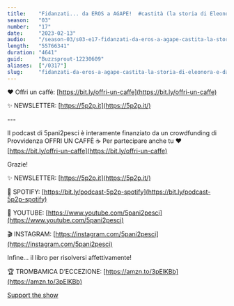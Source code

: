 ```yaml
---
title:    "Fidanzati... da EROS a AGAPE!  #castità (la storia di Eleonora e Davide)"
season:   "03"
number:   "17"
date:     "2023-02-13"
audio:    "/season-03/s03-e17-fidanzati-da-eros-a-agape-castita-la-storia-di-eleonora-e-davide.mp3"
length:   "55766341"
duration: "4641"
guid:     "Buzzsprout-12230609"
aliases:  ["/0317"]
slug:     "fidanzati-da-eros-a-agape-castita-la-storia-di-eleonora-e-davide"
---
```

❤️ Offri un caffè: [https://bit.ly/offri-un-caffe](https://bit.ly/offri-un-caffe)

✨ NEWSLETTER: [https://5p2p.it](https://5p2p.it/)

\-\-\-

Il podcast di 5pani2pesci è interamente finanziato da un crowdfunding di Provvidenza OFFRI UN CAFFÈ ☕ Per partecipare anche tu ❤️ [https://bit.ly/offri-un-caffe](https://bit.ly/offri-un-caffe)

Grazie!

✨ NEWSLETTER: [https://5p2p.it](https://5p2p.it/)

👾 SPOTIFY: [https://bit.ly/podcast-5p2p-spotify](https://bit.ly/podcast-5p2p-spotify)

🔴 YOUTUBE: [https://www.youtube.com/5pani2pesci](https://www.youtube.com/5pani2pesci)

🎬 INSTAGRAM: [https://instagram.com/5pani2pesci](https://instagram.com/5pani2pesci)

Infine... il libro per risolversi affettivamente!

🏆 TROMBAMICA D’ECCEZIONE: [https://amzn.to/3pElKBb](https://amzn.to/3pElKBb)

[Support the show](https://bit.ly/offri-un-caffe)
                